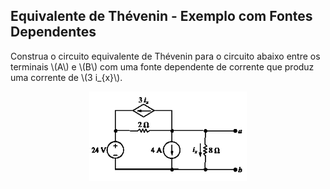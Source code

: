 ## Equivalente de Thévenin - Exemplo com Fontes Dependentes

Construa o circuito equivalente de Thévenin para o circuito abaixo entre os terminais \\(A\\) e \\(B\\) com uma fonte dependente de corrente que produz uma corrente de \\(3 i_{x}\\).

<center>

<img src="img/circuito-a-ser-simplificado-com-fonte-dependente-de-corrente.png" class="transparent" width="50%">

</center>

